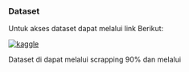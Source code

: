 ### Dataset
Untuk akses dataset dapat melalui link Berikut:

[![kaggle](https://img.shields.io/badge/Kaggle-blue?logo=kaggle)](https://www.kaggle.com/datasets/companionofprophet/ikanhias)

Dataset di dapat melalui scrapping 90% dan melalui 
### 
